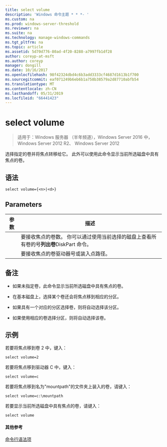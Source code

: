 ```yaml
---
title: select volume
description: 'Windows 命令主题 * * *- '
ms.custom: na
ms.prod: windows-server-threshold
ms.reviewer: na
ms.suite: na
ms.technology: manage-windows-commands
ms.tgt_pltfrm: na
ms.topic: article
ms.assetid: 5d70d776-80ad-4f20-8288-a7997fb1df28
author: coreyp-at-msft
ms.author: coreyp
manager: dongill
ms.date: 10/16/2017
ms.openlocfilehash: 98f42324dbd4c6b3add3333cf4687d1613b1f700
ms.sourcegitcommit: eaf071249b6eb6b1a758b38579a2d87710abfb54
ms.translationtype: MT
ms.contentlocale: zh-CN
ms.lasthandoff: 05/31/2019
ms.locfileid: "66441423"
---
```

# <a name="select-volume"></a>select volume

>适用于：Windows 服务器 （半年频道），Windows Server 2016 中，Windows Server 2012 R2、 Windows Server 2012

选择指定的卷并将焦点转移给它。 此外可以使用此命令显示当前所选磁盘中具有焦点的卷。  
  
  
  
## <a name="syntax"></a>语法  
  
```  
select volume={<n>|<d>}  
```  
  
## <a name="parameters"></a>Parameters  
  
| 参数 |                                                                               描述                                                                                |
|-----------|--------------------------------------------------------------------------------------------------------------------------------------------------------------------------|
|    <n>    | 要接收焦点的卷数。 你可以通过使用当前选择的磁盘上查看所有卷的号**列出卷**DiskPart 命令。 |
|    <d>    |                                                 要接收焦点的卷驱动器号或装入点路径。                                                 |
  
## <a name="remarks"></a>备注  
  
-   如果未指定卷，此命令显示当前所选磁盘中具有焦点的卷。  
  
-   在基本磁盘上，选择某个卷还会将焦点移到相应的分区。  
  
-   如果具有一个对应的分区选择卷，则将自动选择该分区。  
  
-   如果使用相应的卷选择分区，则将自动选择该卷。  
  
## <a name="BKMK_examples"></a>示例  
若要将焦点移到卷 2 中，键入：  
  
```  
select volume=2  
```  
  
若要将焦点移到驱动器 C 中，键入：  
  
```  
select volume=c  
```  
  
若要将焦点移到名为"mountpath"的文件夹上装入的卷，请键入：  
  
```  
select volume=c:\mountpath  
```  
  
若要显示当前所选磁盘中具有焦点的卷，请键入：  
  
```  
select volume  
```  
  
#### <a name="additional-references"></a>其他参考  
[命令行语法项](command-line-syntax-key.md)  
  

  

